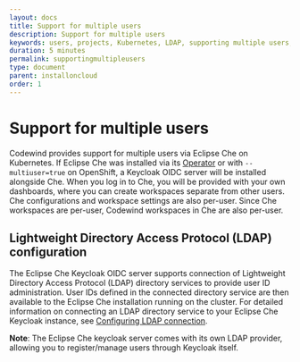 ```yaml
---
layout: docs
title: Support for multiple users
description: Support for multiple users
keywords: users, projects, Kubernetes, LDAP, supporting multiple users, user management, access management, login, deployment, pod
duration: 5 minutes
permalink: supportingmultipleusers
type: document
parent: installoncloud
order: 1
---
```


# Support for multiple users

Codewind provides support for multiple users via Eclipse Che on Kubernetes. If Eclipse Che was installed via its [Operator](https://operatorhub.io/operator/eclipse-che) or with `--multiuser=true` on OpenShift, a Keycloak OIDC server will be installed alongside Che. When you log in to Che, you will be provided with your own dashboards, where you can create workspaces separate from other users. Che configurations and workspace settings are also per-user. Since Che workspaces are per-user, Codewind workspaces in Che are also per-user.


## Lightweight Directory Access Protocol (LDAP) configuration

The Eclipse Che Keycloak OIDC server supports connection of Lightweight Directory Access Protocol (LDAP) directory services to provide user ID administration. User IDs defined in the connected directory service are then available to the Eclipse Che installation running on the cluster. For detailed information on connecting an LDAP directory service to your Eclipse Che Keycloak instance, see [Configuring LDAP connection](https://www.keycloak.org/docs/latest/server_admin/index.html#_ldap).

**Note**: The Eclipse Che keycloak server comes with its own LDAP provider, allowing you to register/manage users through Keycloak itself.
